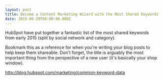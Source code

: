 ```yaml
---
layout: post
title: Become a Content Marketing Wizard with the Most Shared Keywords in Early 2015
date: 2015-06-29T00:00:00.000Z
---
```



HubSpot have put together a fantastic list of the most shared keywords from early 2015 (split by social network and category).

Bookmark this as a reference for when you're writing your blog posts to help keep them shareable. Don't forget, the title is arguably the most important thing from the perspective of a new user (it's basically your shop window).  

http://blog.hubspot.com/marketing/common-keyword-data
